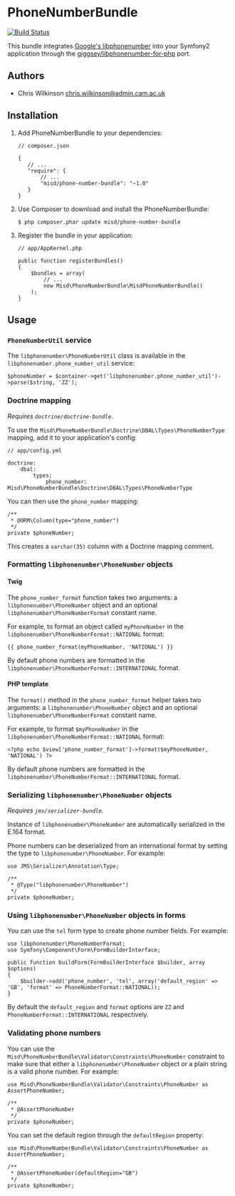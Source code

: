 PhoneNumberBundle
=================

[![Build Status](https://travis-ci.org/misd-service-development/phone-number-bundle.png?branch=master)](https://travis-ci.org/misd-service-development/phone-number-bundle)

This bundle integrates [Google's libphonenumber](https://code.google.com/p/libphonenumber/) into your Symfony2 application through the [giggsey/libphonenumber-for-php](https://github.com/giggsey/libphonenumber-for-php) port.

Authors
-------

* Chris Wilkinson <chris.wilkinson@admin.cam.ac.uk>

Installation
------------

 1. Add PhoneNumberBundle to your dependencies:

        // composer.json

        {
           // ...
           "require": {
               // ...
               "misd/phone-number-bundle": "~1.0"
           }
        }

 2. Use Composer to download and install the PhoneNumberBundle:

        $ php composer.phar update misd/phone-number-bundle

 3. Register the bundle in your application:

        // app/AppKernel.php

        public function registerBundles()
        {
            $bundles = array(
                // ...
                new Misd\PhoneNumberBundle\MisdPhoneNumberBundle()
            );
        }

Usage
-----

### `PhoneNumberUtil` service

The `libphonenumber\PhoneNumberUtil` class is available in the `libphonenumber.phone_number_util` service:

    $phoneNumber = $container->get('libphonenumber.phone_number_util')->parse($string, 'ZZ');

### Doctrine mapping

*Requires `doctrine/doctrine-bundle`.*

To use the `Misd\PhoneNumberBundle\Doctrine\DBAL\Types\PhoneNumberType` mapping, add it to your application's config:

    // app/config.yml

    doctrine:
        dbal:
            types:
                phone_number: Misd\PhoneNumberBundle\Doctrine\DBAL\Types\PhoneNumberType

You can then use the `phone_number` mapping:

    /**
     * @ORM\Column(type="phone_number")
     */
    private $phoneNumber;

This creates a `varchar(35)` column with a Doctrine mapping comment.

### Formatting `libphonenumber\PhoneNumber` objects

#### Twig

The `phone_number_format` function takes two arguments: a `libphonenumber\PhoneNumber` object and an optional `libphonenumber\PhoneNumberFormat` constant name.

For example, to format an object called `myPhoneNumber` in the `libphonenumber\PhoneNumberFormat::NATIONAL` format:

    {{ phone_number_format(myPhoneNumber, 'NATIONAL') }}

By default phone numbers are formatted in the `libphonenumber\PhoneNumberFormat::INTERNATIONAL` format.

#### PHP template

The `format()` method in the `phone_number_format` helper takes two arguments: a `libphonenumber\PhoneNumber` object and an optional `libphonenumber\PhoneNumberFormat` constant name.

For example, to format `$myPhoneNumber` in the `libphonenumber\PhoneNumberFormat::NATIONAL` format:

    <?php echo $view['phone_number_format']->format($myPhoneNumber, 'NATIONAL') ?>

By default phone numbers are formatted in the `libphonenumber\PhoneNumberFormat::INTERNATIONAL` format.

### Serializing `libphonenumber\PhoneNumber` objects

*Requires `jms/serializer-bundle`.*

Instance of `libphonenumber\PhoneNumber` are automatically serialized in the E.164 format.

Phone numbers can be deserialized from an international format by setting the type to `libphonenumber\PhoneNumber`. For example:

    use JMS\Serializer\Annotation\Type;

    /**
     * @Type("libphonenumber\PhoneNumber")
     */
    private $phoneNumber;

### Using `libphonenumber\PhoneNumber` objects in forms

You can use the `tel` form type to create phone number fields. For example:

    use libphonenumber\PhoneNumberFormat;
    use Symfony\Component\Form\FormBuilderInterface;

    public function buildForm(FormBuilderInterface $builder, array $options)
    {
        $builder->add('phone_number', 'tel', array('default_region' => 'GB', 'format' => PhoneNumberFormat::NATIONAL));
    }

By default the `default_region` and `format` options are `ZZ` and `PhoneNumberFormat::INTERNATIONAL` respectively.

### Validating phone numbers

You can use the `Misd\PhoneNumberBundle\Validator\Constraints\PhoneNumber` constraint to make sure that either a `libphonenumber\PhoneNumber` object or a plain string is a valid phone number. For example:

    use Misd\PhoneNumberBundle\Validator\Constraints\PhoneNumber as AssertPhoneNumber;

    /**
     * @AssertPhoneNumber
     */
    private $phoneNumber;

You can set the default region through the `defaultRegion` property:

    use Misd\PhoneNumberBundle\Validator\Constraints\PhoneNumber as AssertPhoneNumber;

    /**
     * @AssertPhoneNumber(defaultRegion="GB")
     */
    private $phoneNumber;
